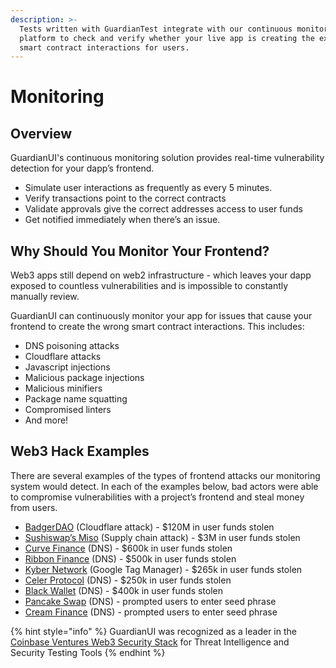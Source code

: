```yaml
---
description: >-
  Tests written with GuardianTest integrate with our continuous monitoring
  platform to check and verify whether your live app is creating the expected
  smart contract interactions for users.
---
```


# Monitoring

## Overview

GuardianUI's continuous monitoring solution provides real-time vulnerability detection for your dapp’s frontend.

* Simulate user interactions as frequently as every 5 minutes.
* Verify transactions point to the correct contracts
* Validate approvals give the correct addresses access to user funds
* Get notified immediately when there’s an issue.

## Why Should You Monitor Your Frontend?

Web3 apps still depend on web2 infrastructure - which leaves your dapp exposed to countless vulnerabilities and is impossible to constantly manually review.&#x20;

GuardianUI can continuously monitor your app for issues that cause your frontend to create the wrong smart contract interactions. This includes:

* DNS poisoning attacks&#x20;
* Cloudflare attacks&#x20;
* Javascript injections
* Malicious package injections&#x20;
* Malicious minifiers
* Package name squatting
* Compromised linters
* And more!

## Web3 Hack Examples

There are several examples of the types of frontend attacks our monitoring system would detect. In each of the examples below, bad actors were able to compromise vulnerabilities with a project’s frontend and steal money from users.&#x20;

* [BadgerDAO](https://www.coindesk.com/business/2021/12/02/badger-dao-protocol-suffers-10m-exploit/) (Cloudflare attack) - $120M in user funds stolen
* [Sushiswap’s Miso](https://www.coindesk.com/business/2021/09/17/3m-in-ether-stolen-from-sushiswaps-miso-launchpad/) (Supply chain attack) - $3M in user funds stolen
* [Curve Finance](https://cointelegraph.com/news/curve-finance-exploit-experts-dissect-what-went-wrong) (DNS) - $600k in user funds stolen
* [Ribbon Finance](https://twitter.com/ribbonfinance/status/1540250826156871681?lang=en) (DNS) - $500k in user funds stolen
* [Kyber Network](https://decrypt.co/108831/defi-exchange-kyberswap-suffers-265000-frontend-exploit) (Google Tag Manager) - $265k in user funds stolen
* [Celer Protocol](https://cryptopotato.com/an-estimated-128-eth-lost-in-the-celer-protocol-dns-attack/) (DNS) - $250k in user funds stolen
* [Black Wallet](https://www.trendmicro.com/vinfo/es/security/news/cybercrime-and-digital-threats/-attackers-hijack-dns-entry-of-stellar-lumen-wallet-application-blackwallet) (DNS) - $400k in user funds stolen
* [Pancake Swap](https://decrypt.co/61431/pancakeswap-hacked) (DNS) - prompted users to enter seed phrase
* [Cream Finance](https://thedefiant.io/social-tokens-get-rolled-on/) (DNS) - prompted users to enter seed phrase



{% hint style="info" %}
GuardianUI was recognized as a leader in the [Coinbase Ventures Web3 Security Stack](https://www.coinbase.com/blog/a-developers-guide-to-the-web3-security-stack) for Threat Intelligence and Security Testing Tools
{% endhint %}
